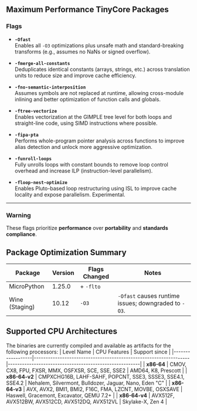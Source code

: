 ## Maximum Performance TinyCore Packages

### Flags

- **`-Ofast`**  
  Enables all `-O3` optimizations plus unsafe math and standard-breaking transforms (e.g., assumes no NaNs or signed overflow).

- **`-fmerge-all-constants`**  
  Deduplicates identical constants (arrays, strings, etc.) across translation units to reduce size and improve cache efficiency.

- **`-fno-semantic-interposition`**  
  Assumes symbols are not replaced at runtime, allowing cross-module inlining and better optimization of function calls and globals.

- **`-ftree-vectorize`**  
  Enables vectorization at the GIMPLE tree level for both loops and straight-line code, using SIMD instructions where possible.

- **`-fipa-pta`**  
  Performs whole-program pointer analysis across functions to improve alias detection and unlock more aggressive optimization.

- **`-funroll-loops`**  
  Fully unrolls loops with constant bounds to remove loop control overhead and increase ILP (instruction-level parallelism).

- **`-floop-nest-optimize`**  
  Enables Pluto-based loop restructuring using ISL to improve cache locality and expose parallelism. Experimental.

---

### Warning

These flags prioritize **performance** over **portability** and **standards compliance**.

## Package Optimization Summary

| Package        | Version  | Flags Changed                          | Notes                                                              |
|----------------|----------|----------------------------------------|--------------------------------------------------------------------|
| MicroPython    | 1.25.0   | + `-flto`                              |                                                                    |
| Wine (Staging) | 10.12    | `-O3`                                  | `-Ofast` causes runtime issues; downgraded to `-O3`.               |

## Supported CPU Architectures
The binaries are currently compiled and available as artifacts for the following processors:
| Level Name       | CPU Features                                                     | Support since                                          |
|------------------|------------------------------------------------------------------|--------------------------------------------------------|
| **x86-64**       | CMOV, CX8, FPU, FXSR, MMX, OSFXSR, SCE, SSE, SSE2                | AMD64, K8, Prescott                                    |
| **x86-64-v2**    | CMPXCHG16B, LAHF-SAHF, POPCNT, SSE3, SSSE3, SSE4.1, SSE4.2       | Nehalem, Silvermont, Bulldozer, Jaguar, Nano, Eden "C" |
| **x86-64-v3**    | AVX, AVX2, BMI1, BMI2, F16C, FMA, LZCNT, MOVBE, OSXSAVE          | Haswell, Gracemont, Excavator, QEMU 7.2+               |
| **x86-64-v4**    | AVX512F, AVX512BW, AVX512CD, AVX512DQ, AVX512VL                  | Skylake-X, Zen 4                                       |

